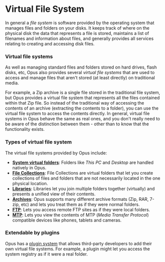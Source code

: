 # Virtual File System

In general a *file system* is software provided by the operating system that manages files and folders on your disks. It keeps track of where on the physical disk the data that represents a file is stored, maintains a list of filenames and information about files, and generally provides all services relating to creating and accessing disk files.

### Virtual file systems

As well as managing standard files and folders stored on hard drives, flash disks, etc, Opus also provides several *virtual file systems* that are used to access and manage files that aren't stored (at least directly) on traditional media.

For example, a Zip archive is a single file stored in the traditional file system, but Opus provides a virtual file system that represents all the files contained within that Zip file. So instead of the traditional way of accessing the contents of an archive (extracting the contents to a folder), you can use the virtual file system to access the contents directly. In general, virtual file systems in Opus behave the same as real ones, and you don't really need to be aware of the distinction between them - other than to know that the functionality exists.

### Types of virtual file system

The virtual file systems provided by Opus include:

- **[System virtual folders](/Manual/basic_concepts/virtual_file_system/system_virtual_folders.md)**: Folders like *This PC* and *Desktop* are handled natively in Opus.
- **[File Collections](/Manual/basic_concepts/virtual_file_system/file_collections/README.md)**: File Collections are virtual folders that let you create collections of files and folders that are not necessarily located in the one physical location.
- **[Libraries](/Manual/basic_concepts/virtual_file_system/libraries.md)**: Libraries let you join multiple folders together (virtually) and presents a unified view of their contents.
- **[Archives](/Manual/basic_concepts/virtual_file_system/archives.md)**: Opus supports many different archive formats (Zip, RAR, 7-zip, etc) and lets you treat them as if they were normal folders.
- **[FTP](/Manual/basic_concepts/virtual_file_system/ftp.md)**: Lets you access remote FTP sites as if they were local folders.
- **[MTP](/Manual/basic_concepts/virtual_file_system/mtp.md)**: Lets you view the contents of MTP (*Media Transfer Protocol*) compatible devices like phones, tablets and cameras.

### Extendable by plugins

Opus has a [plugin system](/Manual/preferences/preferences_categories/zip_and_other_archives/archive_and_vfs_plugins.md) that allows third-party developers to add their own virtual file systems. For example, a plugin might let you access the system registry as if it were a real folder.
